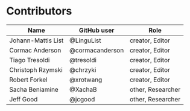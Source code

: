 # Contributors
  
Name | GitHub user     | Role
--- |-----------------| ---
Johann-Mattis List | @LinguList      | creator, Editor
Cormac Anderson | @cormacanderson | creator, Editor
Tiago Tresoldi | @tresoldi       | creator, Editor
Christoph Rzymski | @chrzyki        | creator, Editor
Robert Forkel | @xrotwang       | creator, Editor
Sacha Beniamine | @XachaB         | other, Researcher
Jeff Good | @jcgood         | other, Researcher
